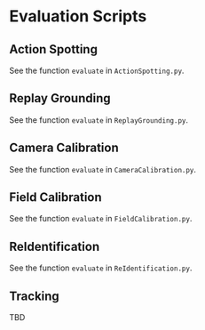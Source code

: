 # Evaluation Scripts

## Action Spotting

See the function `evaluate` in `ActionSpotting.py`.

## Replay Grounding

See the function `evaluate` in `ReplayGrounding.py`.

## Camera Calibration

See the function `evaluate` in `CameraCalibration.py`.

## Field Calibration

See the function `evaluate` in `FieldCalibration.py`.

## ReIdentification

See the function `evaluate` in `ReIdentification.py`.

## Tracking

TBD
